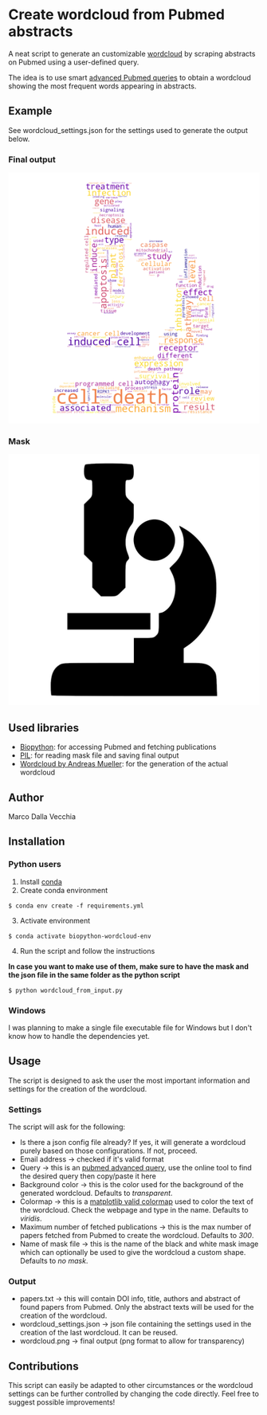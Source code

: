 # Create wordcloud from Pubmed abstracts
A neat script to generate an customizable [wordcloud](https://en.wikipedia.org/wiki/Tag_cloud) by scraping abstracts on Pubmed using a user-defined query.

The idea is to use smart [advanced Pubmed queries](https://pubmed.ncbi.nlm.nih.gov/advanced/) to obtain a wordcloud showing the most frequent words appearing in abstracts.

## Example
See wordcloud_settings.json for the settings used to generate the output below.
### Final output
![example wordcloud](example/wordcloud.png)
### Mask
![used mask](example/microscope.jpg)

## Used libraries
- [Biopython](https://biopython.org/): for accessing Pubmed and fetching publications
- [PIL](https://pillow.readthedocs.io/en/stable/): for reading mask file and saving final output
- [Wordcloud by Andreas Mueller](https://amueller.github.io/word_cloud/): for the generation of the actual wordcloud

## Author
Marco Dalla Vecchia

## Installation
### Python users
1. Install [conda](https://conda.io/projects/conda/en/latest/user-guide/install/index.html)
2. Create conda environment

```
$ conda env create -f requirements.yml
```
3. Activate environment
```
$ conda activate biopython-wordcloud-env
```
4. Run the script and follow the instructions

**In case you want to make use of them, make sure to have the mask and the json file in the same folder as the python script**
```
$ python wordcloud_from_input.py
```

### Windows
I was planning to make a single file executable file for Windows but I don't know how to handle the dependencies yet.

## Usage
The script is designed to ask the user the most important information and settings for the creation of the wordcloud.

### Settings
The script will ask for the following:
- Is there a json config file already? If yes, it will generate a wordcloud purely based on those configurations. If not, proceed.    
- Email address &rarr; checked if it's valid format
- Query &rarr; this is an [pubmed advanced query](https://pubmed.ncbi.nlm.nih.gov/advanced/), use the online tool to find the desired query then copy/paste it here
- Background color &rarr; this is the color used for the background of the generated wordcloud. Defaults to _transparent_.
- Colormap &rarr; this is a [matplotlib valid colormap](https://matplotlib.org/stable/gallery/color/colormap_reference.html) used to color the text of the wordcloud. Check the webpage and type in the name. Defaults to _viridis_.
- Maximum number of fetched publications &rarr; this is the max number of papers fetched from Pubmed to create the wordcloud. Defaults to _300_.
- Name of mask file &rarr; this is the name of the black and white mask image which can optionally be used to give the wordcloud a custom shape. Defaults to _no mask_.

### Output
- papers.txt &rarr; this will contain DOI info, title, authors and abstract of found papers from Pubmed. Only the abstract texts will be used for the creation of the wordcloud.
- wordcloud_settings.json &rarr; json file containing the settings used in the creation of the last wordcloud. It can be reused.
- wordcloud.png &rarr; final output (png format to allow for transparency)

## Contributions
This script can easily be adapted to other circumstances or the wordcloud settings can be further controlled by changing the code directly. Feel free to suggest possible improvements!